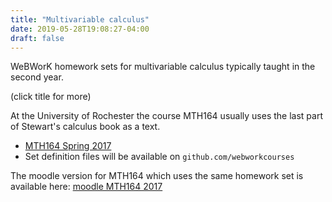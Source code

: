 ```yaml
---
title: "Multivariable calculus"
date: 2019-05-28T19:08:27-04:00
draft: false
---
```

WeBWorK homework sets for multivariable calculus typically taught in the second year.

(click title for more)
<!--more-->

At the University of Rochester the course MTH164 usually uses the last part of Stewart's calculus book as a text.


- [MTH164 Spring 2017 ](https://demo.webwork.rochester.edu/webwork2/spring17mth164)
- Set definition files will be available on `github.com/webworkcourses`

The moodle version for MTH164 which uses the same homework set is available here:
[moodle MTH164 2017](https://demo.webwork.rochester.edu/moodle/course/view.php?id=3)